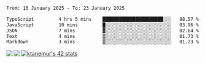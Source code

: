 <!--START_SECTION:waka-->

```txt
From: 16 January 2025 - To: 23 January 2025

TypeScript         4 hrs 5 mins    ██████████████████████░░░   88.57 %
JavaScript         10 mins         █░░░░░░░░░░░░░░░░░░░░░░░░   03.96 %
JSON               7 mins          ▓░░░░░░░░░░░░░░░░░░░░░░░░   02.64 %
Text               4 mins          ▒░░░░░░░░░░░░░░░░░░░░░░░░   01.73 %
Markdown           3 mins          ▒░░░░░░░░░░░░░░░░░░░░░░░░   01.23 %
```

<!--END_SECTION:waka-->
<a href="https://github.com/anuraghazra/github-readme-stats">
  <img align="left" src="https://github-readme-stats.vercel.app/api?username=Tanesan&count_private=true&show_icons=true" />
<img align="left" src="https://github-readme-stats.vercel.app/api/top-langs/?username=Tanesan" />
</a>

[![ktanemur's 42 stats](https://badge42.vercel.app/api/v2/cl1wslf6s002109l771rng2w8/stats?cursusId=21&coalitionId=62)](https://github.com/JaeSeoKim/badge42)
